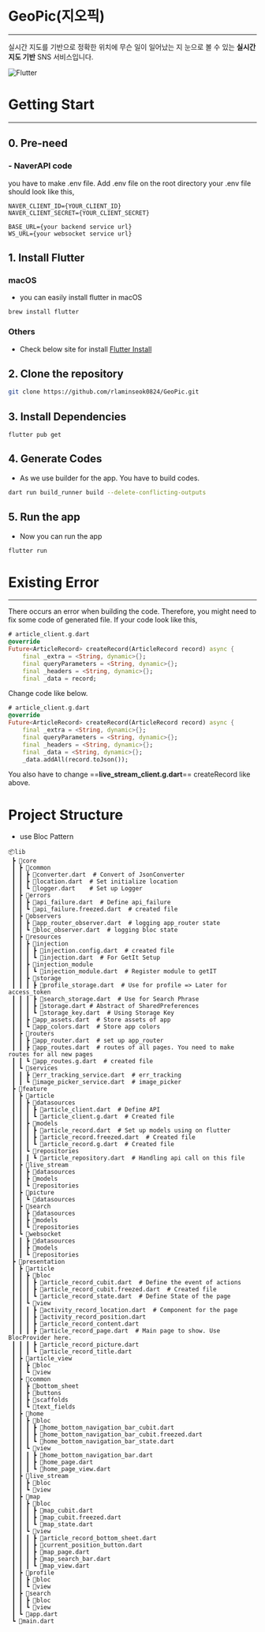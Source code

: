 # GeoPic(지오픽)
---
실시간 지도를 기반으로 정확한 위치에 무슨 일이 일어났는 지 눈으로 볼 수 있는 **실시간 지도 기반** SNS 서비스입니다.

![Flutter](https://img.shields.io/badge/Flutter-%2302569B.svg?style=for-the-badge&logo=Flutter&logoColor=white) 

# Getting Start
---
## 0. Pre-need
### - NaverAPI code

you have to make .env file. Add .env file on the root directory
your .env file should look like this,
``` .env
NAVER_CLIENT_ID={YOUR_CLIENT_ID}
NAVER_CLIENT_SECRET={YOUR_CLIENT_SECRET}

BASE_URL={your backend service url}
WS_URL={your websocket service url}
```

## 1. Install Flutter
### macOS
- you can easily install flutter in macOS
``` shell 
brew install flutter
```
### Others
- Check below site for install
[Flutter Install](https://flutter-ko.dev/get-started/install) 

## 2. Clone the repository

``` bash
git clone https://github.com/rlaminseok0824/GeoPic.git
```

## 3. Install Dependencies

``` Shell
flutter pub get
```

## 4. Generate Codes
- As we use builder for the app. You have to build codes.
``` bash
dart run build_runner build --delete-conflicting-outputs
```

## 5. Run the app
- Now you can run the app
``` bash
flutter run
```

# Existing Error
---
There occurs an error when building the code. Therefore, you might need to fix some code of generated file.
If your code look like this,
``` dart
# article_client.g.dart 
@override
Future<ArticleRecord> createRecord(ArticleRecord record) async {
	final _extra = <String, dynamic>{};
	final queryParameters = <String, dynamic>{};
	final _headers = <String, dynamic>{};
	final _data = record;
```

Change code like below.
``` dart
# article_client.g.dart 
@override
Future<ArticleRecord> createRecord(ArticleRecord record) async {
	final _extra = <String, dynamic>{};
	final queryParameters = <String, dynamic>{};
	final _headers = <String, dynamic>{};
	final _data = <String, dynamic>{};
	_data.addAll(record.toJson());
```

You also have to change ==**live_stream_client.g.dart**==  createRecord like above.


# Project Structure
- use Bloc Pattern
```
📦lib  
 ┣ 📂core  
 ┃ ┣ 📂common  
 ┃ ┃ ┣ 📜converter.dart  # Convert of JsonConverter  
 ┃ ┃ ┣ 📜location.dart  # Set initialize location  
 ┃ ┃ ┗ 📜logger.dart    # Set up Logger  
 ┃ ┣ 📂errors  
 ┃ ┃ ┣ 📜api_failure.dart  # Define api_failure   
 ┃ ┃ ┗ 📜api_failure.freezed.dart  # created file    
 ┃ ┣ 📂observers  
 ┃ ┃ ┣ 📜app_router_observer.dart  # logging app_router state  
 ┃ ┃ ┗ 📜bloc_observer.dart  # logging bloc state   
 ┃ ┣ 📂resources  
 ┃ ┃ ┣ 📂injection  
 ┃ ┃ ┃ ┣ 📜injection.config.dart  # created file  
 ┃ ┃ ┃ ┗ 📜injection.dart  # For GetIt Setup  
 ┃ ┃ ┣ 📂injection_module   
 ┃ ┃ ┃ ┗ 📜injection_module.dart  # Register module to getIT  
 ┃ ┃ ┣ 📂storage   
 ┃ ┃ ┃ ┣ 📜profile_storage.dart  # Use for profile => Later for access_token  
 ┃ ┃ ┃ ┣ 📜search_storage.dart  # Use for Search Phrase  
 ┃ ┃ ┃ ┣ 📜storage.dart # Abstract of SharedPreferences  
 ┃ ┃ ┃ ┗ 📜storage_key.dart  # Using Storage Key  
 ┃ ┃ ┣ 📜app_assets.dart  # Store assets of app  
 ┃ ┃ ┗ 📜app_colors.dart  # Store app colors  
 ┃ ┣ 📂routers    
 ┃ ┃ ┣ 📜app_router.dart  # set up app_router  
 ┃ ┃ ┣ 📜app_routes.dart  # routes of all pages. You need to make routes for all new pages  
 ┃ ┃ ┗ 📜app_routes.g.dart  # created file  
 ┃ ┗ 📂services  
 ┃ ┃ ┣ 📜err_tracking_service.dart  # err_tracking  
 ┃ ┃ ┗ 📜image_picker_service.dart  # image_picker  
 ┣ 📂feature  
 ┃ ┣ 📂article  
 ┃ ┃ ┣ 📂datasources  
 ┃ ┃ ┃ ┣ 📜article_client.dart  # Define API  
 ┃ ┃ ┃ ┗ 📜article_client.g.dart  # Created file  
 ┃ ┃ ┣ 📂models  
 ┃ ┃ ┃ ┣ 📜article_record.dart  # Set up models using on flutter  
 ┃ ┃ ┃ ┣ 📜article_record.freezed.dart  # Created file  
 ┃ ┃ ┃ ┗ 📜article_record.g.dart  # Created file  
 ┃ ┃ ┗ 📂repositories  
 ┃ ┃ ┃ ┗ 📜article_repository.dart  # Handling api call on this file  
 ┃ ┣ 📂live_stream  
 ┃ ┃ ┣ 📂datasources  
 ┃ ┃ ┣ 📂models  
 ┃ ┃ ┗ 📂repositories  
 ┃ ┣ 📂picture  
 ┃ ┃ ┗ 📂datasources  
 ┃ ┣ 📂search  
 ┃ ┃ ┣ 📂datasources  
 ┃ ┃ ┣ 📂models  
 ┃ ┃ ┗ 📂repositories  
 ┃ ┗ 📂websocket  
 ┃ ┃ ┣ 📂datasources  
 ┃ ┃ ┣ 📂models  
 ┃ ┃ ┗ 📂repositories  
 ┣ 📂presentation  
 ┃ ┣ 📂article  
 ┃ ┃ ┣ 📂bloc  
 ┃ ┃ ┃ ┣ 📜article_record_cubit.dart  # Define the event of actions  
 ┃ ┃ ┃ ┣ 📜article_record_cubit.freezed.dart  # Created file  
 ┃ ┃ ┃ ┗ 📜article_record_state.dart  # Define State of the page  
 ┃ ┃ ┗ 📂view  
 ┃ ┃ ┃ ┣ 📜activity_record_location.dart  # Component for the page  
 ┃ ┃ ┃ ┣ 📜activity_record_position.dart   
 ┃ ┃ ┃ ┣ 📜article_record_content.dart  
 ┃ ┃ ┃ ┣ 📜article_record_page.dart  # Main page to show. Use BlocProvider here.  
 ┃ ┃ ┃ ┣ 📜article_record_picture.dart  
 ┃ ┃ ┃ ┗ 📜article_record_title.dart  
 ┃ ┣ 📂article_view  
 ┃ ┃ ┣ 📂bloc  
 ┃ ┃ ┗ 📂view  
 ┃ ┣ 📂common  
 ┃ ┃ ┣ 📂bottom_sheet  
 ┃ ┃ ┣ 📂buttons  
 ┃ ┃ ┣ 📂scaffolds  
 ┃ ┃ ┗ 📂text_fields  
 ┃ ┣ 📂home  
 ┃ ┃ ┣ 📂bloc  
 ┃ ┃ ┃ ┣ 📜home_bottom_navigation_bar_cubit.dart    
 ┃ ┃ ┃ ┣ 📜home_bottom_navigation_bar_cubit.freezed.dart   
 ┃ ┃ ┃ ┗ 📜home_bottom_navigation_bar_state.dart   
 ┃ ┃ ┗ 📂view  
 ┃ ┃ ┃ ┣ 📜home_bottom_navigation_bar.dart   
 ┃ ┃ ┃ ┣ 📜home_page.dart   
 ┃ ┃ ┃ ┗ 📜home_page_view.dart  
 ┃ ┣ 📂live_stream  
 ┃ ┃ ┣ 📂bloc  
 ┃ ┃ ┗ 📂view  
 ┃ ┣ 📂map  
 ┃ ┃ ┣ 📂bloc  
 ┃ ┃ ┃ ┣ 📜map_cubit.dart  
 ┃ ┃ ┃ ┣ 📜map_cubit.freezed.dart  
 ┃ ┃ ┃ ┗ 📜map_state.dart  
 ┃ ┃ ┗ 📂view  
 ┃ ┃ ┃ ┣ 📜article_record_bottom_sheet.dart  
 ┃ ┃ ┃ ┣ 📜current_position_button.dart  
 ┃ ┃ ┃ ┣ 📜map_page.dart  
 ┃ ┃ ┃ ┣ 📜map_search_bar.dart  
 ┃ ┃ ┃ ┗ 📜map_view.dart  
 ┃ ┣ 📂profile  
 ┃ ┃ ┣ 📂bloc  
 ┃ ┃ ┗ 📂view  
 ┃ ┣ 📂search  
 ┃ ┃ ┣ 📂bloc  
 ┃ ┃ ┗ 📂view  
 ┃ ┗ 📜app.dart  
 ┗ 📜main.dart
 ```